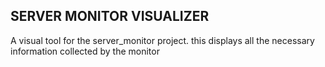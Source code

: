 ## SERVER MONITOR VISUALIZER

A visual tool for the server_monitor project. this displays all the necessary information collected by the monitor
